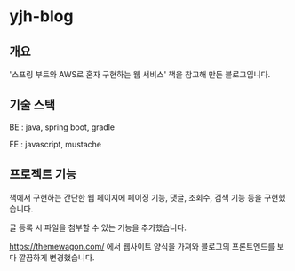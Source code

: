 # yjh-blog

## 개요 

'스프링 부트와 AWS로 혼자 구현하는 웹 서비스' 책을 참고해 만든 블로그입니다.

## 기술 스택

BE : java, spring boot, gradle

FE : javascript, mustache

## 프로젝트 기능

책에서 구현하는 간단한 웹 페이지에 페이징 기능, 댓글, 조회수, 검색 기능 등을 구현했습니다.

글 등록 시 파일을 첨부할 수 있는 기능을 추가했습니다.

https://themewagon.com/ 에서 웹사이트 양식을 가져와 블로그의 프론트엔드를 보다 깔끔하게 변경했습니다. 
